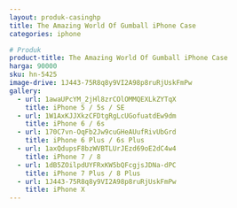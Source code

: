 ```yaml
---
layout: produk-casinghp
title: The Amazing World Of Gumball iPhone Case
categories: iphone

# Produk
product-title: The Amazing World Of Gumball iPhone Case
harga: 90000
sku: hn-5425
image-drive: 1J443-75R8q8y9VI2A98p8ruRjUskFmPw
gallery:
  - url: 1awaUPcYM_2jHl8zrCOlOMMQEXLkZYTqX
    title: iPhone 5 / 5s / SE
  - url: 1W1AxKJJXkzCFDtgRgLcUGofuatdEw9dm
    title: iPhone 6 / 6s
  - url: 170C7vn-OqFb2Jw9cuGHeAUufRivUbGrd
    title: iPhone 6 Plus / 6s Plus
  - url: 1axQdupsF8bzWVBTLUrJEzd69oE2dC4w4
    title: iPhone 7 / 8
  - url: 1dB5ZOilpdUYFRxKW5bQFcgjsJDNa-dPC
    title: iPhone 7 Plus / 8 Plus
  - url: 1J443-75R8q8y9VI2A98p8ruRjUskFmPw
    title: iPhone X
---
```

